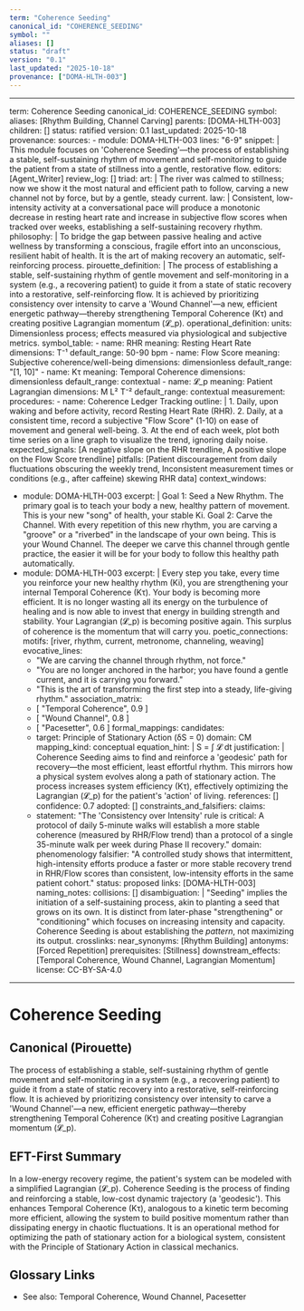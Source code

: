```yaml
---
term: "Coherence Seeding"
canonical_id: "COHERENCE_SEEDING"
symbol: ""
aliases: []
status: "draft"
version: "0.1"
last_updated: "2025-10-18"
provenance: ["DOMA-HLTH-003"]
---
```


---
term: Coherence Seeding
canonical_id: COHERENCE_SEEDING
symbol: 
aliases: [Rhythm Building, Channel Carving]
parents: [DOMA-HLTH-003]
children: []
status: ratified
version: 0.1
last_updated: 2025-10-18
provenance:
  sources:
    - module: DOMA-HLTH-003
      lines: "6-9"
      snippet: |
        This module focuses on 'Coherence Seeding'—the process of establishing a stable, self-sustaining rhythm of movement and self-monitoring to guide the patient from a state of stillness into a gentle, restorative flow.
  editors: [Agent_Writer]
  review_log: []
triad:
  art: |
    The river was calmed to stillness; now we show it the most natural and efficient path to follow, carving a new channel not by force, but by a gentle, steady current.
  law: |
    Consistent, low-intensity activity at a conversational pace will produce a monotonic decrease in resting heart rate and increase in subjective flow scores when tracked over weeks, establishing a self-sustaining recovery rhythm.
  philosophy: |
    To bridge the gap between passive healing and active wellness by transforming a conscious, fragile effort into an unconscious, resilient habit of health. It is the art of making recovery an automatic, self-reinforcing process.
pirouette_definition: |
  The process of establishing a stable, self-sustaining rhythm of gentle movement and self-monitoring in a system (e.g., a recovering patient) to guide it from a state of static recovery into a restorative, self-reinforcing flow. It is achieved by prioritizing consistency over intensity to carve a 'Wound Channel'—a new, efficient energetic pathway—thereby strengthening Temporal Coherence (Kτ) and creating positive Lagrangian momentum (𝓛_p).
operational_definition:
  units: Dimensionless process; effects measured via physiological and subjective metrics.
  symbol_table:
    - name: RHR
      meaning: Resting Heart Rate
      dimensions: T⁻¹
      default_range: 50-90 bpm
    - name: Flow Score
      meaning: Subjective coherence/well-being
      dimensions: dimensionless
      default_range: "[1, 10]"
    - name: Kτ
      meaning: Temporal Coherence
      dimensions: dimensionless
      default_range: contextual
    - name: 𝓛_p
      meaning: Patient Lagrangian
      dimensions: M L² T⁻²
      default_range: contextual
  measurement:
    procedures:
      - name: Coherence Ledger Tracking
        outline: |
          1. Daily, upon waking and before activity, record Resting Heart Rate (RHR).
          2. Daily, at a consistent time, record a subjective "Flow Score" (1-10) on ease of movement and general well-being.
          3. At the end of each week, plot both time series on a line graph to visualize the trend, ignoring daily noise.
        expected_signals: [A negative slope on the RHR trendline, A positive slope on the Flow Score trendline]
        pitfalls: [Patient discouragement from daily fluctuations obscuring the weekly trend, Inconsistent measurement times or conditions (e.g., after caffeine) skewing RHR data]
context_windows:
  - module: DOMA-HLTH-003
    excerpt: |
      Goal 1: Seed a New Rhythm. The primary goal is to teach your body a new, healthy pattern of movement. This is your new "song" of health, your stable Ki. Goal 2: Carve the Channel. With every repetition of this new rhythm, you are carving a "groove" or a "riverbed" in the landscape of your own being. This is your Wound Channel. The deeper we carve this channel through gentle practice, the easier it will be for your body to follow this healthy path automatically.
  - module: DOMA-HLTH-003
    excerpt: |
      Every step you take, every time you reinforce your new healthy rhythm (Ki), you are strengthening your internal Temporal Coherence (Kτ). Your body is becoming more efficient. It is no longer wasting all its energy on the turbulence of healing and is now able to invest that energy in building strength and stability. Your Lagrangian (𝓛_p) is becoming positive again. This surplus of coherence is the momentum that will carry you.
poetic_connections:
  motifs: [river, rhythm, current, metronome, channeling, weaving]
  evocative_lines:
    - "We are carving the channel through rhythm, not force."
    - "You are no longer anchored in the harbor; you have found a gentle current, and it is carrying you forward."
    - "This is the art of transforming the first step into a steady, life-giving rhythm."
  association_matrix:
    - [ "Temporal Coherence", 0.9 ]
    - [ "Wound Channel", 0.8 ]
    - [ "Pacesetter", 0.6 ]
formal_mappings:
  candidates:
    - target: Principle of Stationary Action (δS = 0)
      domain: CM
      mapping_kind: conceptual
      equation_hint: |
        S = ∫ 𝓛 dt
      justification: |
        Coherence Seeding aims to find and reinforce a 'geodesic' path for recovery—the most efficient, least effortful rhythm. This mirrors how a physical system evolves along a path of stationary action. The process increases system efficiency (Kτ), effectively optimizing the Lagrangian (𝓛_p) for the patient's 'action' of living.
      references: []
      confidence: 0.7
  adopted: []
constraints_and_falsifiers:
  claims:
    - statement: "The 'Consistency over Intensity' rule is critical: A protocol of daily 5-minute walks will establish a more stable coherence (measured by RHR/Flow trend) than a protocol of a single 35-minute walk per week during Phase II recovery."
      domain: phenomenology
      falsifier: "A controlled study shows that intermittent, high-intensity efforts produce a faster or more stable recovery trend in RHR/Flow scores than consistent, low-intensity efforts in the same patient cohort."
      status: proposed
      links: [DOMA-HLTH-003]
naming_notes:
  collisions: []
  disambiguation: |
    "Seeding" implies the initiation of a self-sustaining process, akin to planting a seed that grows on its own. It is distinct from later-phase "strengthening" or "conditioning" which focuses on increasing intensity and capacity. Coherence Seeding is about establishing the *pattern*, not maximizing its output.
crosslinks:
  near_synonyms: [Rhythm Building]
  antonyms: [Forced Repetition]
  prerequisites: [Stillness]
  downstream_effects: [Temporal Coherence, Wound Channel, Lagrangian Momentum]
license: CC-BY-SA-4.0
---

# Coherence Seeding

## Canonical (Pirouette)
The process of establishing a stable, self-sustaining rhythm of gentle movement and self-monitoring in a system (e.g., a recovering patient) to guide it from a state of static recovery into a restorative, self-reinforcing flow. It is achieved by prioritizing consistency over intensity to carve a 'Wound Channel'—a new, efficient energetic pathway—thereby strengthening Temporal Coherence (Kτ) and creating positive Lagrangian momentum (𝓛_p).

## EFT-First Summary
In a low-energy recovery regime, the patient's system can be modeled with a simplified Lagrangian (𝓛_p). Coherence Seeding is the process of finding and reinforcing a stable, low-cost dynamic trajectory (a 'geodesic'). This enhances Temporal Coherence (Kτ), analogous to a kinetic term becoming more efficient, allowing the system to build positive momentum rather than dissipating energy in chaotic fluctuations. It is an operational method for optimizing the path of stationary action for a biological system, consistent with the Principle of Stationary Action in classical mechanics.

## Glossary Links
- See also: Temporal Coherence, Wound Channel, Pacesetter